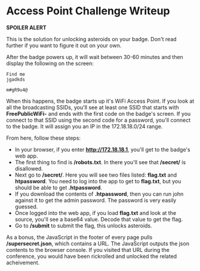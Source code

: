 # Access Point Challenge Writeup

**SPOILER ALERT**

This is the solution for unlocking asteroids on your badge. Don't read further if you want to figure it out on your own.

After the badge powers up, it will wait between 30-60 minutes and then display the following on the screen:
```
Find me
jgadkds

m#gR9u4@
```

When this happens, the badge starts up it's WiFi Access Point. If you look at all the broadcasting SSIDs, you'll see at least one SSID that starts with **FreePublicWiFi-** and ends with the first code on the badge's screen. If you connect to that SSID using the second code for a password, you'll connect to the badge. It will assign you an IP in the 172.18.18.0/24 range.

From here, follow these steps:
* In your browser, if you enter **http://172.18.18.1**, you'll get to the badge's web app.
* The first thing to find is **/robots.txt**. In there you'll see that **/secret/** is disallowed.
* Next go to **/secret/**. Here you will see two files listed: **flag.txt** and **htpassword**. You need to log into the app to get to **flag.txt**, but you should be able to get **.htpassword**.
* If you download the contents of **.htpassword**, then you can run john against it to get the admin password. The password is very easily guessed.
* Once logged into the web app, if you load **flag.txt** and look at the source, you'll see a base64 value. Decode that value to get the flag.
* Go to **/submit** to submit the flag, this unlocks asteroids.

As a bonus, the JavaScript in the footer of every page pulls **/supersecret.json**, which contains a URL. The JavaScript outputs the json contents to the browser console. If you visited that URL during the conference, you would have been rickrolled and unlocked the related acheivement.
